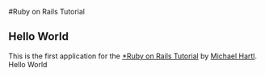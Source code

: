 #Ruby on Rails Tutorial

## Hello World

This is the first application for the 
[*Ruby on Rails Tutorial](https://www.railstutorial.org/)
by [Michael Hartl](https://www.michaelhartl.com/). Hello World

